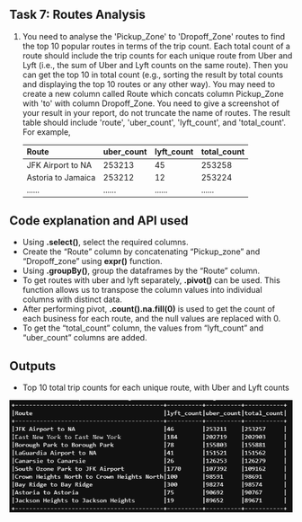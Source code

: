 ## Task 7: Routes Analysis
1. You need to analyse the 'Pickup_Zone' to 'Dropoff_Zone' routes to find the top 10 popular routes in terms of the trip count. Each total count of a route should include the trip counts for each unique route from Uber and Lyft (i.e., the sum of Uber and Lyft counts on the same route). Then you can get the top 10 in total count (e.g., sorting the result by total counts and displaying the top 10 routes or any other way). You may need to create a new column called Route which concats column Pickup_Zone with 'to' with column Dropoff_Zone. You need to give a screenshot of your result in your report, do not truncate the name of routes. The result table should include 'route', 'uber_count', 'lyft_count', and 'total_count'. For example,

    | Route                | uber_count | lyft_count | total_count |
    |----------------------|------------|------------|-------------|
    | JFK Airport to NA    | 253213     | 45         | 253258      |
    | Astoria to Jamaica   | 253212     | 12         | 253224      |
    | ......               | ......     | ......     | ......      |



## Code explanation and API used
- Using __.select()__, select the required columns.
- Create the “Route” column by concatenating “Pickup_zone” and “Dropoff_zone” using __expr()__ function.
- Using __.groupBy()__, group the dataframes by the “Route” column.
- To get routes with uber and lyft separately, __.pivot()__ can be used. This function allows us to transpose the column values into individual columns with distinct data.
- After performing pivot, __.count().na.fill(0)__ is used to get the count of each business for each route, and the null values are replaced with 0.
- To get the “total_count” column, the values from “lyft_count” and “uber_count” columns are added.




## Outputs
- Top 10 total trip counts for each unique route, with Uber and Lyft counts
<!-- <img src="Outputs/trips.png" width="500" height="500" align="left" /> -->
![alt img](Outputs/top_10_unique_trips.png)